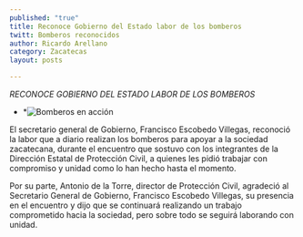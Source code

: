 ```yaml
---
published: "true"
title: Reconoce Gobierno del Estado labor de los bomberos
twitt: Bomberos reconocidos
author: Ricardo Arellano
category: Zacatecas
layout: posts

---
```


 *RECONOCE GOBIERNO DEL ESTADO LABOR DE LOS BOMBEROS*

* *![Bomberos en acción](http://i.imgur.com/L4OVJt9m.jpg)

El secretario general de Gobierno, Francisco Escobedo
Villegas, reconoció la labor que a diario realizan los bomberos para apoyar
a la sociedad zacatecana, durante el encuentro que sostuvo con los
integrantes de la Dirección Estatal de Protección Civil, a quienes les
pidió trabajar con compromiso y unidad como lo han hecho hasta el momento.

Por su parte, Antonio de la Torre, director de Protección Civil, agradeció
al Secretario General de Gobierno, Francisco Escobedo Villegas, su
presencia en el encuentro y dijo que se continuará realizando un trabajo
comprometido hacia la sociedad, pero sobre todo se seguirá laborando con
unidad.
